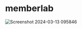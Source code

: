 # memberlab

![Screenshot 2024-03-13 095846](https://github.com/YaYa-2/DB-CRUD-Lab/assets/130002587/54203163-54fa-4437-9b1a-c5230544c35d)
